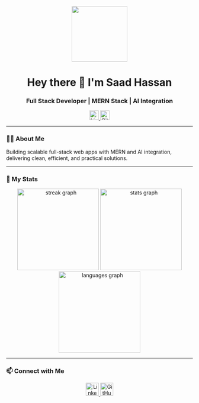 <div align="center">
  <img height="150" src="https://media.giphy.com/media/M9gbBd9nbDrOTu1Mqx/giphy.gif" />
</div>

<h1 align="center">Hey there 👋 I'm Saad Hassan</h1>
<h3 align="center">Full Stack Developer | MERN Stack | AI Integration</h3>

<div align="center">
  <a href="https://www.linkedin.com/in/saadh4/">
    <img src="https://img.shields.io/static/v1?message=LinkedIn&logo=linkedin&label=&color=0077B5&logoColor=white&style=for-the-badge" height="25" alt="LinkedIn logo" />
  </a>
  <a href="https://github.com/Shgit29">
    <img src="https://img.shields.io/static/v1?message=GitHub&logo=github&label=&color=181717&logoColor=white&style=for-the-badge" height="25" alt="GitHub logo" />
  </a>
</div>

---

### 👨‍💻 About Me

Building scalable full-stack web apps with MERN and AI integration, delivering clean, efficient, and practical solutions.

---

### 🚀 My Stats

<div align="center">
  <img src="https://streak-stats.demolab.com?user=Shgit29&locale=en&mode=daily&theme=dark&hide_border=false&border_radius=5&order=3" height="220" alt="streak graph" />
  <img src="https://github-readme-stats.vercel.app/api?username=Shgit29&hide_title=false&hide_rank=false&show_icons=true&include_all_commits=true&count_private=true&disable_animations=false&theme=dracula&locale=en&hide_border=false" height="220" alt="stats graph" />
  <img src="https://github-readme-stats.vercel.app/api/top-langs?username=Shgit29&locale=en&hide_title=false&layout=compact&card_width=320&langs_count=5&theme=dracula&hide_border=false" height="220" alt="languages graph" />
</div>

---

### 📫 Connect with Me

<div align="center">
  <a href="https://www.linkedin.com/in/saadh4/">
    <img src="https://img.shields.io/static/v1?message=LinkedIn&logo=linkedin&label=&color=0077B5&logoColor=white&labelColor=&style=for-the-badge" height="35" alt="LinkedIn logo" />
  </a>
  <a href="https://github.com/Shgit29">
    <img src="https://img.shields.io/static/v1?message=GitHub&logo=github&label=&color=181717&logoColor=white&labelColor=&style=for-the-badge" height="35" alt="GitHub logo" />
  </a>
</div>
